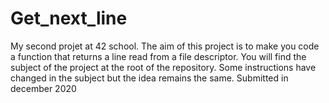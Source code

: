 # Get_next_line
My second projet at 42 school. 
The aim of this project is to make you code a function that returns a line read from a file descriptor.
You will find the subject of the project at the root of the repository. Some instructions have changed in the subject but the idea remains the same.
Submitted in december 2020
